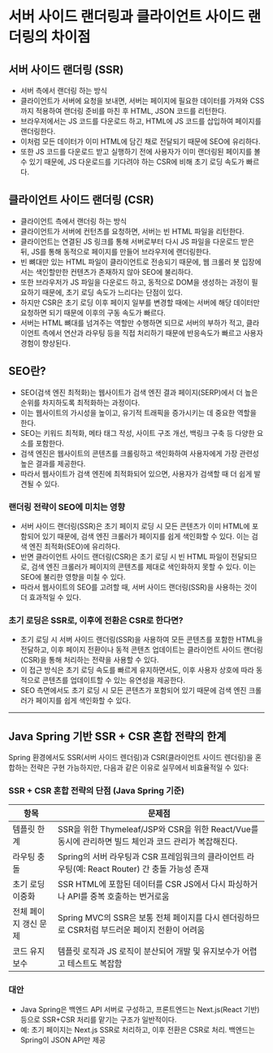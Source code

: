 # 서버 사이드 랜더링과 클라이언트 사이드 랜더링의 차이점
## 서버 사이드 랜더링 (SSR)
- 서버 측에서 랜더링 하는 방식
- 클라이언트가 서버에 요청을 보내면, 서버는 페이지에 필요한 데이터를 가져와 CSS까지 적용하여 랜더링 준비를 마친 후 HTML, JSON 코드를 리턴한다.
- 브라우저에서는 JS 코드를 다운로드 하고, HTML에 JS 코드를 삽입하여 페이지를 랜더링한다.
- 이처럼 모든 데이터가 이미 HTML에 담긴 채로 전달되기 때문에 SEO에 유리하다.
- 또한 JS 코드를 다운로드 받고 실행하기 전에 사용자가 이미 랜더링된 페이지를 볼 수 있기 때문에, JS 다운로드를 기다려야 하는 CSR에 비해 초기 로딩 속도가 빠르다.

## 클라이언트 사이드 랜더링 (CSR)
- 클라이언트 측에서 랜더링 하는 방식
- 클라이언트가 서버에 컨턴츠를 요청하면, 서버는 빈 HTML 파일을 리턴한다.
- 클라이언트는 연결된 JS 링크를 통해 서버로부터 다시 JS 파일을 다운로드 받은 뒤, JS를 통해 동적으로 페이지를 만들어 브라우저에 랜더링한다.
- 빈 뼈대만 있는 HTML 파일이 클라이언트로 전송되기 때문에, 웹 크롤러 봇 입장에서는 색인할만한 컨텐츠가 존재하지 않아 SEO에 불리하다.
- 또한 브라우저가 JS 파일을 다운로드 하고, 동적으로 DOM을 생성하는 과정이 필요하기 때문에, 초기 로딩 속도가 느리다는 단점이 있다.
- 하지만 CSR은 초기 로딩 이후 페이지 일부를 변경할 때에는 서버에 해당 데이터만 요청하면 되기 때문에 이후의 구동 속도가 빠르다.
- 서버는 HTML 뼈대를 넘겨주는 역할만 수행하면 되므로 서버의 부하가 적고, 클라이언트 측에서 연산과 라우팅 등을 직접 처리하기 때문에 반응속도가 빠르고 사용자 경험이 향상된다.

## SEO란?
- SEO(검색 엔진 최적화)는 웹사이트가 검색 엔진 결과 페이지(SERP)에서 더 높은 순위를 차지하도록 최적화하는 과정이다.
- 이는 웹사이트의 가시성을 높이고, 유기적 트래픽을 증가시키는 데 중요한 역할을 한다.
- SEO는 키워드 최적화, 메타 태그 작성, 사이트 구조 개선, 백링크 구축 등 다양한 요소를 포함한다.
- 검색 엔진은 웹사이트의 콘텐츠를 크롤링하고 색인화하여 사용자에게 가장 관련성 높은 결과를 제공한다.
- 따라서 웹사이트가 검색 엔진에 최적화되어 있으면, 사용자가 검색할 때 더 쉽게 발견될 수 있다.
### 랜더링 전략이 SEO에 미치는 영향
- 서버 사이드 랜더링(SSR)은 초기 페이지 로딩 시 모든 콘텐츠가 이미 HTML에 포함되어 있기 때문에, 검색 엔진 크롤러가 페이지를 쉽게 색인화할 수 있다. 이는 검색 엔진 최적화(SEO)에 유리하다.
- 반면 클라이언트 사이드 랜더링(CSR)은 초기 로딩 시 빈 HTML 파일이 전달되므로, 검색 엔진 크롤러가 페이지의 콘텐츠를 제대로 색인화하지 못할 수 있다. 이는 SEO에 불리한 영향을 미칠 수 있다.
- 따라서 웹사이트의 SEO를 고려할 때, 서버 사이드 랜더링(SSR)을 사용하는 것이 더 효과적일 수 있다. 
### 초기 로딩은 SSR로, 이후에 전환은 CSR로 한다면?
- 초기 로딩 시 서버 사이드 랜더링(SSR)을 사용하여 모든 콘텐츠를 포함한 HTML을 전달하고, 이후 페이지 전환이나 동적 콘텐츠 업데이트는 클라이언트 사이드 랜더링(CSR)을 통해 처리하는 전략을 사용할 수 있다.
- 이 접근 방식은 초기 로딩 속도를 빠르게 유지하면서도, 이후 사용자 상호에 따라 동적으로 콘텐츠를 업데이트할 수 있는 유연성을 제공한다.
- SEO 측면에서도 초기 로딩 시 모든 콘텐츠가 포함되어 있기 때문에 검색 엔진 크롤러가 페이지를 쉽게 색인화할 수 있다.

---

## Java Spring 기반 SSR + CSR 혼합 전략의 한계

Spring 환경에서도 SSR(서버 사이드 렌더링)과 CSR(클라이언트 사이드 렌더링)을 혼합하는 전략은 구현 가능하지만, 다음과 같은 이유로 실무에서 비효율적일 수 있다:

### SSR + CSR 혼합 전략의 단점 (Java Spring 기준)

| 항목 | 문제점 |
|------|--------|
|  템플릿 한계 | SSR을 위한 Thymeleaf/JSP와 CSR을 위한 React/Vue를 동시에 관리하면 빌드 체인과 코드 관리가 복잡해진다. |
|  라우팅 충돌 | Spring의 서버 라우팅과 CSR 프레임워크의 클라이언트 라우팅(예: React Router) 간 충돌 가능성 존재 |
|  초기 로딩 이중화 | SSR HTML에 포함된 데이터를 CSR JS에서 다시 파싱하거나 API를 중복 호출하는 번거로움 |
|  전체 페이지 갱신 문제 | Spring MVC의 SSR은 보통 전체 페이지를 다시 렌더링하므로 CSR처럼 부드러운 페이지 전환이 어려움 |
|  코드 유지보수 | 템플릿 로직과 JS 로직이 분산되어 개발 및 유지보수가 어렵고 테스트도 복잡함 |

### 대안

- Java Spring은 백엔드 API 서버로 구성하고, 프론트엔드는 Next.js(React 기반) 등으로 SSR+CSR 처리를 맡기는 구조가 일반적이다.
- 예: 초기 페이지는 Next.js SSR로 처리하고, 이후 전환은 CSR로 처리. 백엔드는 Spring이 JSON API만 제공